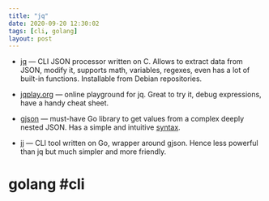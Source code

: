 ```yaml
---
title: "jq"
date: 2020-09-20 12:30:02
tags: [cli, golang]
layout: post
---
```


+ [jq](https://stedolan.github.io/jq/) — CLI JSON processor written on С. Allows to extract data from JSON, modify it, supports math, variables, regexes, even has a lot of built-in functions. Installable from Debian repositories.

+ [jqplay.org](https://jqplay.org/) — online playground for jq. Great to try it, debug expressions, have a handy cheat sheet.

+ [gjson](https://github.com/tidwall/gjson) — must-have Go library to get values from a complex deeply nested JSON. Has a simple and intuitive [syntax](https://github.com/tidwall/gjson/blob/master/SYNTAX.md).

+ [jj](https://github.com/tidwall/jj) — CLI tool written on Go, wrapper around gjson. Hence less powerful than jq but much simpler and more friendly.

# golang #cli
